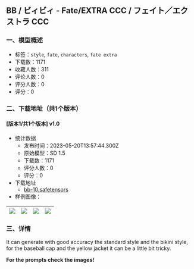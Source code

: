 ## BB / ビィビィ - Fate/EXTRA CCC / フェイト／エクストラ CCC
### 一、模型概述

- 标签：`style`, `fate`, `characters`, `fate extra`
- 下载数：1171
- 收藏人数：311
- 评论人数：0
- 评分人数：0
- 评分：0

### 二、下载地址（共1个版本）

#### [版本1/共1个版本] v1.0

- 统计数据
  - 发布时间：2023-05-20T13:57:44.300Z
  - 原始模型：SD 1.5
  - 下载数：1171
  - 评分人数：0
  - 评分：0
- 下载地址
  - [bb-10.safetensors](https://civitai.com/api/download/models/75915)
- 样例图像：

| <img src="https://image.civitai.com/xG1nkqKTMzGDvpLrqFT7WA/2768d21e-78b7-4310-87dc-302812ddb8e1/width=450/849899.jpeg" /> | <img src="https://image.civitai.com/xG1nkqKTMzGDvpLrqFT7WA/751d535c-a630-4899-a583-22d7d61428ca/width=450/849900.jpeg" /> | <img src="https://image.civitai.com/xG1nkqKTMzGDvpLrqFT7WA/622525dc-32a8-4b71-a86c-0b565d09a730/width=450/849902.jpeg" /> | <img src="https://image.civitai.com/xG1nkqKTMzGDvpLrqFT7WA/371158ec-81fd-4efd-9ac8-065fc09c3ed0/width=450/849912.jpeg" /> |
| ---- | ---- | ---- | ---- |


### 三、详情
<p>It can generate with good accuracy the standard style and the bikini style, for the baseball cap and the yellow jacket it can be a little bit tricky.</p><p><strong>For the prompts check the images!</strong></p>